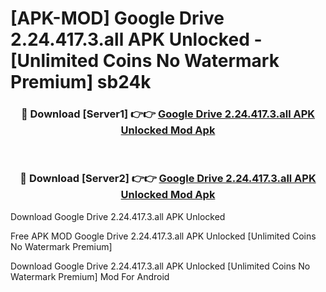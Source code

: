 # [APK-MOD] Google Drive 2.24.417.3.all APK Unlocked - [Unlimited Coins No Watermark Premium] sb24k



<div align="center">
<h3>🔴 Download [Server1] 👉👉 <a href="https://momento.my/?title=Google_Drive_2.24.417.3.all_APK_Unlocked">Google Drive 2.24.417.3.all APK Unlocked Mod Apk</a></h3><br>

<h3>🔴 Download [Server2] 👉👉 <a href="https://momento.my/?title=Google_Drive_2.24.417.3.all_APK_Unlocked">Google Drive 2.24.417.3.all APK Unlocked Mod Apk</a></h3>
</div>



Download Google Drive 2.24.417.3.all APK Unlocked 

Free APK MOD Google Drive 2.24.417.3.all APK Unlocked [Unlimited Coins No Watermark Premium]

Download Google Drive 2.24.417.3.all APK Unlocked [Unlimited Coins No Watermark Premium] Mod For Android
